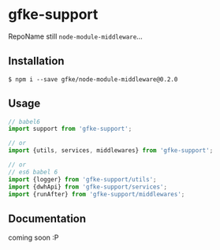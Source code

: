 # gfke-support

RepoName still ``` node-module-middleware ```...

## Installation

```Shell
$ npm i --save gfke/node-module-middleware@0.2.0
```

## Usage

```JavaScript
// babel6
import support from 'gfke-support';

// or
import {utils, services, middlewares} from 'gfke-support';

// or
// es6 babel 6
import {logger} from 'gfke-support/utils';
import {dwhApi} from 'gfke-support/services';
import {runAfter} from 'gfke-support/middlewares';
```

## Documentation

coming soon :P

